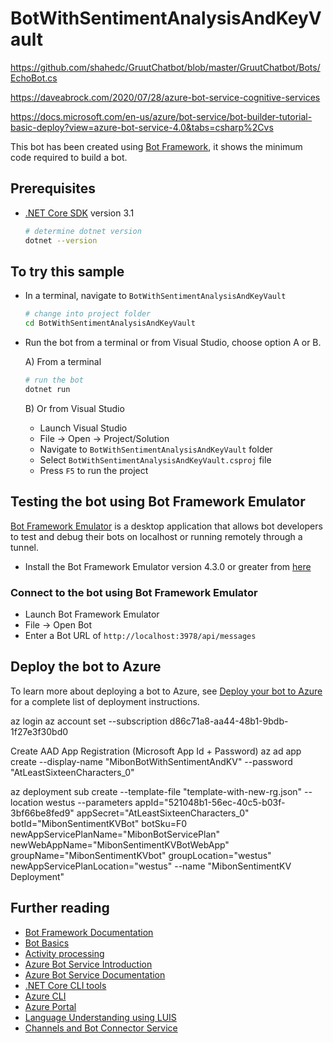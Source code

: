﻿# BotWithSentimentAnalysisAndKeyVault

https://github.com/shahedc/GruutChatbot/blob/master/GruutChatbot/Bots/EchoBot.cs

https://daveabrock.com/2020/07/28/azure-bot-service-cognitive-services

https://docs.microsoft.com/en-us/azure/bot-service/bot-builder-tutorial-basic-deploy?view=azure-bot-service-4.0&tabs=csharp%2Cvs


This bot has been created using [Bot Framework](https://dev.botframework.com), it shows the minimum code required to build a bot.

## Prerequisites

- [.NET Core SDK](https://dotnet.microsoft.com/download) version 3.1

  ```bash
  # determine dotnet version
  dotnet --version
  ```

## To try this sample

- In a terminal, navigate to `BotWithSentimentAnalysisAndKeyVault`

    ```bash
    # change into project folder
    cd BotWithSentimentAnalysisAndKeyVault
    ```

- Run the bot from a terminal or from Visual Studio, choose option A or B.

  A) From a terminal

  ```bash
  # run the bot
  dotnet run
  ```

  B) Or from Visual Studio

  - Launch Visual Studio
  - File -> Open -> Project/Solution
  - Navigate to `BotWithSentimentAnalysisAndKeyVault` folder
  - Select `BotWithSentimentAnalysisAndKeyVault.csproj` file
  - Press `F5` to run the project

## Testing the bot using Bot Framework Emulator

[Bot Framework Emulator](https://github.com/microsoft/botframework-emulator) is a desktop application that allows bot developers to test and debug their bots on localhost or running remotely through a tunnel.

- Install the Bot Framework Emulator version 4.3.0 or greater from [here](https://github.com/Microsoft/BotFramework-Emulator/releases)

### Connect to the bot using Bot Framework Emulator

- Launch Bot Framework Emulator
- File -> Open Bot
- Enter a Bot URL of `http://localhost:3978/api/messages`

## Deploy the bot to Azure

To learn more about deploying a bot to Azure, see [Deploy your bot to Azure](https://aka.ms/azuredeployment) for a complete list of deployment instructions.

az login
az account set --subscription d86c71a8-aa44-48b1-9bdb-1f27e3f30bd0

Create AAD App Registration (Microsoft App Id + Password)
az ad app create --display-name "MibonBotWithSentimentAndKV" --password "AtLeastSixteenCharacters_0"

az deployment sub create --template-file "template-with-new-rg.json" --location westus --parameters appId="521048b1-56ec-40c5-b03f-3bf66be8fed9" appSecret="AtLeastSixteenCharacters_0" botId="MibonSentimentKVBot" botSku=F0 newAppServicePlanName="MibonBotServicePlan" newWebAppName="MibonSentimentKVBotWebApp" groupName="MibonSentimentKVbot" groupLocation="westus" newAppServicePlanLocation="westus" --name "MibonSentimentKV Deployment"

## Further reading

- [Bot Framework Documentation](https://docs.botframework.com)
- [Bot Basics](https://docs.microsoft.com/azure/bot-service/bot-builder-basics?view=azure-bot-service-4.0)
- [Activity processing](https://docs.microsoft.com/en-us/azure/bot-service/bot-builder-concept-activity-processing?view=azure-bot-service-4.0)
- [Azure Bot Service Introduction](https://docs.microsoft.com/azure/bot-service/bot-service-overview-introduction?view=azure-bot-service-4.0)
- [Azure Bot Service Documentation](https://docs.microsoft.com/azure/bot-service/?view=azure-bot-service-4.0)
- [.NET Core CLI tools](https://docs.microsoft.com/en-us/dotnet/core/tools/?tabs=netcore2x)
- [Azure CLI](https://docs.microsoft.com/cli/azure/?view=azure-cli-latest)
- [Azure Portal](https://portal.azure.com)
- [Language Understanding using LUIS](https://docs.microsoft.com/en-us/azure/cognitive-services/luis/)
- [Channels and Bot Connector Service](https://docs.microsoft.com/en-us/azure/bot-service/bot-concepts?view=azure-bot-service-4.0)
